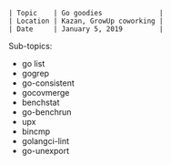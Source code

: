 ```
| Topic    | Go goodies              |
| Location | Kazan, GrowUp coworking |
| Date     | January 5, 2019         |
```

Sub-topics:

- go list
- gogrep
- go-consistent
- gocovmerge
- benchstat
- go-benchrun
- upx
- bincmp
- golangci-lint
- go-unexport
